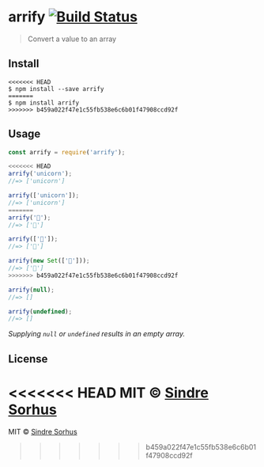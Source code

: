 # arrify [![Build Status](https://travis-ci.org/sindresorhus/arrify.svg?branch=master)](https://travis-ci.org/sindresorhus/arrify)

> Convert a value to an array


## Install

```
<<<<<<< HEAD
$ npm install --save arrify
=======
$ npm install arrify
>>>>>>> b459a022f47e1c55fb538e6c6b01f47908ccd92f
```


## Usage

```js
const arrify = require('arrify');

<<<<<<< HEAD
arrify('unicorn');
//=> ['unicorn']

arrify(['unicorn']);
//=> ['unicorn']
=======
arrify('🦄');
//=> ['🦄']

arrify(['🦄']);
//=> ['🦄']

arrify(new Set(['🦄']));
//=> ['🦄']
>>>>>>> b459a022f47e1c55fb538e6c6b01f47908ccd92f

arrify(null);
//=> []

arrify(undefined);
//=> []
```

*Supplying `null` or `undefined` results in an empty array.*


## License

<<<<<<< HEAD
MIT © [Sindre Sorhus](http://sindresorhus.com)
=======
MIT © [Sindre Sorhus](https://sindresorhus.com)
>>>>>>> b459a022f47e1c55fb538e6c6b01f47908ccd92f
